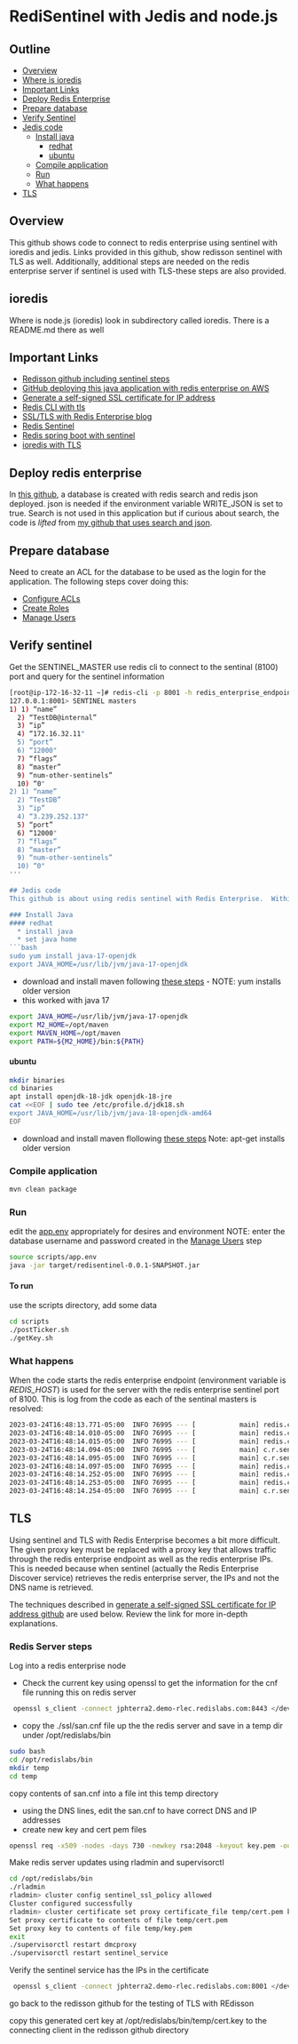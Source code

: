 # RediSentinel with Jedis and node.js

## Outline

- [Overview](#overview)
- [Where is ioredis](#ioredis)
- [Important Links](#important-linksnotes)
- [Deploy Redis Enterprise](#deploy-redis-enterprise)
- [Prepare database](#prepare-database)
- [Verify Sentinel](#verify-sentinel)
- [Jedis code](#jedis-code)
  - [Install java](#install-java)
    - [redhat](#redhat)
    - [ubuntu](#ubuntu)
  - [Compile application](#compile-application)
  - [Run](#run)
  - [What happens](#what-happens)
 - [TLS](#tls)

## Overview
This github shows code to connect to redis enterprise using sentinel with ioredis and jedis.  Links provided in this github, show redisson sentinel with TLS as well.  Additionally, additional steps are needed on the redis enterprise server if sentinel is used with TLS-these steps are also provided.


## ioredis
Where is node.js (ioredis)
look in subdirectory called ioredis.  There is a README.md there as well

## Important Links
- [Redisson github including sentinel steps](https://github.com/jphaugla/Redis-Digital-Banking-redisson/)
- [GitHub deploying this java application with redis enterprise on AWS](https://github.com/jphaugla/tfmodule-aws-redis-enterprise)
- [Generate a self-signed SSL certificate for IP address](https://medium.com/@antelle/how-to-generate-a-self-signed-ssl-certificate-for-an-ip-address-f0dd8dddf754)
- [Redis CLI with tls](https://redis.io/docs/ui/cli)
- [SSL/TLS with Redis Enterprise blog](https://tgrall.github.io/blog/2020/01/02/how-to-use-ssl-slash-tls-with-redis-enterprise/)
- [Redis Sentinel](https://redis.io/docs/management/sentinel/)
- [Redis spring boot with sentinel](https://docs.spring.io/spring-data/data-redis/docs/current/reference/html/#redis:sentinel)
- [ioredis with TLS](https://github.com/luin/ioredis#sentinel)

## Deploy redis enterprise
In [this github]((https://github.com/jphaugla/tfmodule-aws-redis-enterprise)), a database is created with redis search and redis json deployed.  json is needed if the environment variable WRITE_JSON is set to true.  Search is not used in this application but if curious about search, the code is *lifted* from [my github that uses search and json](https://github.com/jphaugla/redisearchStock).

## Prepare database
Need to create an ACL for the database to be used as the login for the application.  The following steps cover doing this:
* [Configure ACLs](https://docs.redis.com/latest/rs/security/access-control/configure-acl/)
* [Create Roles](https://docs.redis.com/latest/rs/security/access-control/create-roles/)
* [Manage Users](https://docs.redis.com/latest/rs/security/access-control/manage-users/)

## Verify sentinel 
Get the SENTINEL_MASTER use redis cli to connect to the sentinal (8100) port and query for the sentinel information

```bash
[root@ip-172-16-32-11 ~]# redis-cli -p 8001 -h redis_enterprise_endpoint
127.0.0.1:8001> SENTINEL masters
1) 1) “name”
  2) “TestDB@internal”
  3) “ip”
  4) “172.16.32.11"
  5) “port”
  6) “12000"
  7) “flags”
  8) “master”
  9) “num-other-sentinels”
  10) “0"
2) 1) “name”
  2) “TestDB”
  3) “ip”
  4) “3.239.252.137"
  5) “port”
  6) “12000"
  7) “flags”
  8) “master”
  9) “num-other-sentinels”
  10) “0"
'''

## Jedis code
This github is about using redis sentinel with Redis Enterprise.  Within the code is a [Jedis spring sentinel connection](https://github.com/jphaugla/redisSentinel/blob/main/src/main/java/com/redis/sentinel/config/RedisConfig.java) and a [Jedis non-spring jedis connection](https://github.com/jphaugla/redisSentinel/blob/main/src/main/java/com/redis/sentinel/service/RediSearchService.java#L76).  The non-spring connection is used for doing the redisjson commands.  To deploy redis enterprise on AWS, use [this github](https://github.com/jphaugla/tfmodule-aws-redis-enterprise)

### Install Java
#### redhat
  * install java 
  * set java home
```bash
sudo yum install java-17-openjdk
export JAVA_HOME=/usr/lib/jvm/java-17-openjdk
```
  * download and install maven following [these steps](https://linuxize.com/post/how-to-install-apache-maven-on-centos-7) - NOTE:  yum installs older version
  * this worked with java 17
```bash
export JAVA_HOME=/usr/lib/jvm/java-17-openjdk
export M2_HOME=/opt/maven
export MAVEN_HOME=/opt/maven
export PATH=${M2_HOME}/bin:${PATH}
```

#### ubuntu
```bash
mkdir binaries
cd binaries
apt install openjdk-18-jdk openjdk-18-jre
cat <<EOF | sudo tee /etc/profile.d/jdk18.sh
export JAVA_HOME=/usr/lib/jvm/java-18-openjdk-amd64
EOF
```
  * download and install maven flollowing [these steps](https://phoenixnap.com/kb/install-maven-on-ubuntu)  Note:  apt-get installs older version
### Compile application
```bash
mvn clean package
```

### Run
edit the [app.env](scripts/app.env) appropriately for desires and environment
NOTE: enter the database username and password created in the [Manage Users](https://docs.redis.com/latest/rs/security/access-control/manage-users/) step
```bash
source scripts/app.env
java -jar target/redisentinel-0.0.1-SNAPSHOT.jar
```
#### To run
use the scripts directory, add some data
```bash
cd scripts
./postTicker.sh
./getKey.sh
```

### What happens
When the code starts the redis enterprise endpoint (environment variable is *REDIS_HOST*) is used for the server with the redis enterprise sentinel port of 8100.  This is log from the code as each of the sentinal masters is resolved:
```bash
2023-03-24T16:48:13.771-05:00  INFO 76995 --- [           main] redis.clients.jedis.JedisSentinelPool    : Trying to find master from available Sentinels...
2023-03-24T16:48:14.010-05:00  INFO 76995 --- [           main] redis.clients.jedis.JedisSentinelPool    : Redis master running at 54.241.107.136:12128, starting Sentinel listeners...
2023-03-24T16:48:14.015-05:00  INFO 76995 --- [           main] redis.clients.jedis.JedisSentinelPool    : Created JedisSentinelPool to master at 54.241.107.136:12128
2023-03-24T16:48:14.094-05:00  INFO 76995 --- [           main] c.r.sentinel.service.RediSearchService   : Init RediSearchService
2023-03-24T16:48:14.095-05:00  INFO 76995 --- [           main] c.r.sentinel.service.RediSearchService   : redisPassword is jasonrocks
2023-03-24T16:48:14.097-05:00  INFO 76995 --- [           main] redis.clients.jedis.JedisSentinelPool    : Trying to find master from available Sentinels...
2023-03-24T16:48:14.252-05:00  INFO 76995 --- [           main] redis.clients.jedis.JedisSentinelPool    : Redis master running at 54.241.107.136:12128, starting Sentinel listeners...
2023-03-24T16:48:14.253-05:00  INFO 76995 --- [           main] redis.clients.jedis.JedisSentinelPool    : Created JedisSentinelPool to master at 54.241.107.136:12128
2023-03-24T16:48:14.254-05:00  INFO 76995 --- [           main] c.r.sentinel.service.RediSearchService   : looging in using username jph
``` 

## TLS
Using sentinel and TLS with Redis Enterprise becomes a bit more difficult.  The given proxy key must be replaced with a proxy key that allows traffic through the redis enterprise endpoint as well as the redis enterprise IPs.  This is needed because when sentinel (actually the Redis Enterprise Discover service) retrieves the redis enterprise server, the IPs and not the DNS name is retrieved.

The techniques described in [generate a self-signed SSL certificate for IP address github](https://medium.com/@antelle/how-to-generate-a-self-signed-ssl-certificate-for-an-ip-address-f0dd8dddf754) are used below.  Review the link for more in-depth explanations.

### Redis Server steps
Log into a redis enterprise node
* Check the current key using openssl to get the information for the cnf file running this on redis server
```bash
 openssl s_client -connect jphterra2.demo-rlec.redislabs.com:8443 </dev/null 2>/dev/null | openssl x509 -noout -text | grep DNS
```
* copy the ./ssl/san.cnf file up the the redis server and save in a temp dir under /opt/redislabs/bin
```bash
sudo bash
cd /opt/redislabs/bin
mkdir temp
cd temp
```
copy contents of san.cnf into a file int this temp directory
* using the DNS lines, edit the san.cnf to have correct DNS and IP addresses
* create new key and cert pem files
```bash
openssl req -x509 -nodes -days 730 -newkey rsa:2048 -keyout key.pem -out cert.pem -config san.cnf
```
Make redis server updates using rladmin and supervisorctl
```bash
cd /opt/redislabs/bin
./rladmin
rladmin> cluster config sentinel_ssl_policy allowed
Cluster configured successfully
rladmin> cluster certificate set proxy certificate_file temp/cert.pem key_file temp/key.pem
Set proxy certificate to contents of file temp/cert.pem
Set proxy key to contents of file temp/key.pem
exit
./supervisorctl restart dmcproxy
./supervisorctl restart sentinel_service
```
Verify the sentinel service has the IPs in the certificate
```bash
 openssl s_client -connect jphterra2.demo-rlec.redislabs.com:8001 </dev/null 2>/dev/null | openssl x509 -noout -text | grep IP
```
 
go back to the redisson github for the testing of TLS with REdisson

copy this generated cert key at /opt/redislabs/bin/temp/cert.key to the connecting client in the redisson github directory
